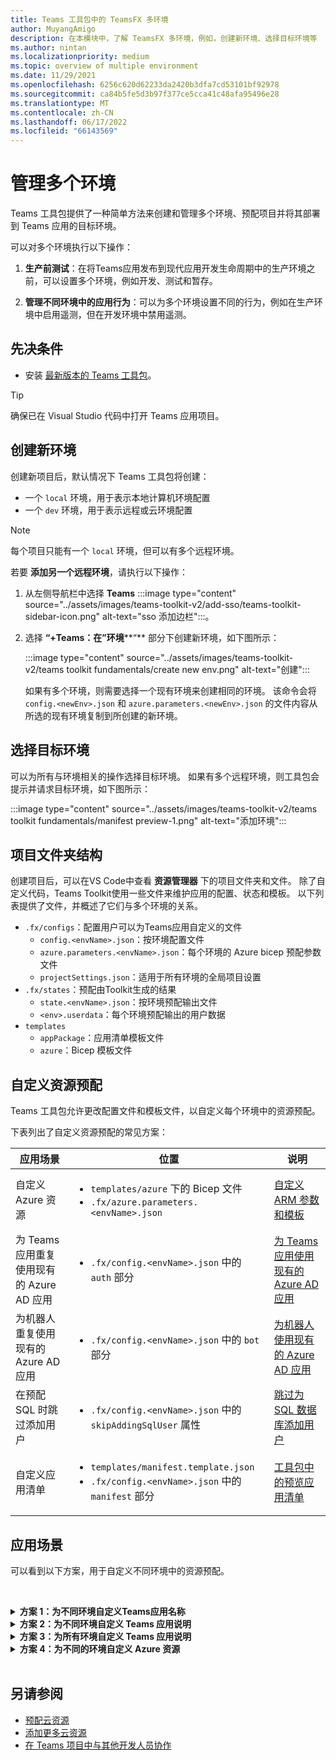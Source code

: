```yaml
---
title: Teams 工具包中的 TeamsFX 多环境
author: MuyangAmigo
description: 在本模块中，了解 TeamsFX 多环境，例如，创建新环境、选择目标环境等
ms.author: nintan
ms.localizationpriority: medium
ms.topic: overview of multiple environment
ms.date: 11/29/2021
ms.openlocfilehash: 6256c620d62233da2420b3dfa7cd53101bf92978
ms.sourcegitcommit: ca84b5fe5d3b97f377ce5cca41c48afa95496e28
ms.translationtype: MT
ms.contentlocale: zh-CN
ms.lasthandoff: 06/17/2022
ms.locfileid: "66143569"
---
```

# <a name="manage-multiple-environments"></a>管理多个环境

 Teams 工具包提供了一种简单方法来创建和管理多个环境、预配项目并将其部署到 Teams 应用的目标环境。

 可以对多个环境执行以下操作：

1. **生产前测试**：在将Teams应用发布到现代应用开发生命周期中的生产环境之前，可以设置多个环境，例如开发、测试和暂存。

2. **管理不同环境中的应用行为**：可以为多个环境设置不同的行为，例如在生产环境中启用遥测，但在开发环境中禁用遥测。

## <a name="prerequisite"></a>先决条件

* 安装 [最新版本的 Teams 工具包](https://marketplace.visualstudio.com/items?itemName=TeamsDevApp.ms-teams-vscode-extension)。

> [!TIP]
> 确保已在 Visual Studio 代码中打开 Teams 应用项目。

## <a name="create-a-new-environment"></a>创建新环境

创建新项目后，默认情况下 Teams 工具包将创建：

* 一个 `local` 环境，用于表示本地计算机环境配置
* 一个 `dev` 环境，用于表示远程或云环境配置

> [!NOTE]
> 每个项目只能有一个 `local` 环境，但可以有多个远程环境。

若要 **添加另一个远程环境**，请执行以下操作：

1. 从左侧导航栏中选择 **Teams** :::image type="content" source="../assets/images/teams-toolkit-v2/add-sso/teams-toolkit-sidebar-icon.png" alt-text="sso 添加边栏":::。
2. 选择 **“+Teams：在”环境****“** 部分下创建新环境，如下图所示：

   :::image type="content" source="../assets/images/teams-toolkit-v2/teams toolkit fundamentals/create new env.png" alt-text="创建":::

   如果有多个环境，则需要选择一个现有环境来创建相同的环境。 该命令会将 `config.<newEnv>.json` 和 `azure.parameters.<newEnv>.json` 的文件内容从所选的现有环境复制到所创建的新环境。

## <a name="select-target-environment"></a>选择目标环境

可以为所有与环境相关的操作选择目标环境。 如果有多个远程环境，则工具包会提示并请求目标环境，如下图所示：

:::image type="content" source="../assets/images/teams-toolkit-v2/teams toolkit fundamentals/manifest preview-1.png" alt-text="添加环境":::

## <a name="project-folder-structure"></a>项目文件夹结构

创建项目后，可以在VS Code中查看 **资源管理器** 下的项目文件夹和文件。 除了自定义代码，Teams Toolkit使用一些文件来维护应用的配置、状态和模板。 以下列表提供了文件，并概述了它们与多个环境的关系。

* `.fx/configs`：配置用户可以为Teams应用自定义的文件
  * `config.<envName>.json`：按环境配置文件
  * `azure.parameters.<envName>.json`：每个环境的 Azure bicep 预配参数文件
  * `projectSettings.json`：适用于所有环境的全局项目设置
* `.fx/states`：预配由Toolkit生成的结果
  * `state.<envName>.json`：按环境预配输出文件
  * `<env>.userdata`：每个环境预配输出的用户数据
* `templates`
  * `appPackage`：应用清单模板文件
  * `azure`：Bicep 模板文件

## <a name="customize-resource-provision"></a>自定义资源预配

Teams 工具包允许更改配置文件和模板文件，以自定义每个环境中的资源预配。

下表列出了自定义资源预配的常见方案：

| 应用场景 | 位置| 说明 |
| --- | --- | --- |
| 自定义 Azure 资源 | <ul> <li>`templates/azure` 下的 Bicep 文件</li> <li>`.fx/azure.parameters.<envName>.json`</li></ul> | [自定义 ARM 参数和模板](provision.md#customize-arm-parameters-and-templates) |
| 为 Teams 应用重复使用现有的 Azure AD 应用 | <ul> <li>`.fx/config.<envName>.json` 中的 `auth` 部分</li> </ul> |  [为 Teams 应用使用现有的 Azure AD 应用](provision.md#use-an-existing-azure-ad-app-for-your-teams-app) |
| 为机器人重复使用现有的 Azure AD 应用 | <ul> <li>`.fx/config.<envName>.json` 中的 `bot` 部分</li> </ul> | [为机器人使用现有的 Azure AD 应用](provision.md#use-an-existing-azure-ad-app-for-your-bot) |
| 在预配 SQL 时跳过添加用户 | <ul> <li>`.fx/config.<envName>.json` 中的 `skipAddingSqlUser` 属性</li> </ul> | [跳过为 SQL 数据库添加用户](provision.md#skip-adding-user-for-sql-database) |
| 自定义应用清单 | <ul> <li>`templates/manifest.template.json`</li> <li>`.fx/config.<envName>.json` 中的 `manifest` 部分</li>  </ul> | [工具包中的预览应用清单](TeamsFx-preview-and-customize-app-manifest.md)|

## <a name="scenarios"></a>应用场景

可以看到以下方案，用于自定义不同环境中的资源预配。
<br>

<br><details>
<summary><b>方案 1：为不同环境自定义Teams应用名称</b></summary>

可以将Teams应用名称`myapp(dev)`设置为默认环境`dev`和`myapp(staging)`过渡环境`staging`。

请按照以下步骤进行自定义：

1. 打开配置文件 `.fx/configs/config.dev.json`。
2. 将 *清单> appName 的属性>简短* 更新为 `myapp(dev)`。

  `.fx/configs/config.dev.json` 的更新如下所示：

  ```json
  {
      "$schema": "https://aka.ms/teamsfx-env-config-schema",
      "description": "You can customize the TeamsFx config for different environments.   Visit https://aka.ms/teamsfx-env-config to learn more about this.",
      "manifest": {
          "appName": {
              "short": "myapp(dev)"
              ...
          }
      }
      ...
  }
  ```

3. 创建新环境，并在不存在时将其 `staging` 命名。
4. 打开配置文件 `.fx/configs/config.staging.json`。
5. 更新同一属性 `myapp(staging)`。
6. 在 `dev` 和 `staging` 环境中运行预配命令，以更新远程环境中的应用名称。 若要使用Teams Toolkit运行预配命令，请参阅[预配](provision.md#provision-using-teams-toolkit)。

</details>

<details>
<summary><b>方案 2：为不同环境自定义 Teams 应用说明</b></summary>

可以为不同的环境设置不同的Teams应用说明：

* 对于默认环境 `dev`，说明为 `my app description for dev`
* 对于暂存环境 `staging`，说明为 `my app description for staging`

请按照以下步骤进行自定义：

1. 打开配置文件 `.fx/configs/config.dev.json`。
2. 添加 *清单>说明的新属性>用* 值 `my app description for dev`短。

  `.fx/configs/config.dev.json` 的更新如下所示：

  ```json
  {
      "$schema": "https://aka.ms/teamsfx-env-config-schema",
      "description": "You can customize the TeamsFx config for different environments.   Visit https://aka.ms/teamsfx-env-config to learn more about this.",
      "manifest": {
          ...
          "description": {
              "short": "`my app description for dev"
              ...
          }
      }
      ...
  }
  ```

3. 创建新环境，并在不存在时将其 `staging` 命名。
4. 打开配置文件 `.fx/configs/config.staging.json`。
5. 将同一属性添加到 `my app description for staging`.
6. 打开Teams应用清单模板`templates/appPackage/manifest.template.json`。
7. 更新属性`description > short`以使用在配置具有胡子语法`{{config.manifest.description.short}}`的文件中定义的 **变量**。
  
  `manifest.template.json` 的更新如下所示：

  ```json
  {
    "$schema": "https://developer.microsoft.com/en-us/json-schemas/teams/v1.11/MicrosoftTeams.schema.json",
    "manifestVersion": "1.11",
    "version": "1.0.0",
    ...
    "description": {
      "short": "{{config.manifest.description.short}}", 
      ...
    },
    ...
  }
  ```

8. 针对 `dev` 和 `staging` 环境运行预配命令，以更新远程环境中的应用名称。

</details>

<details>
<summary><b>方案 3：为所有环境自定义 Teams 应用说明</b></summary>

可以将Teams应用`my app description`的说明设置为所有环境。

由于 Teams 应用清单模板是在所有环境中共享的，因此我们可以为目标更新其中的说明值：

1. 打开Teams应用清单模板`templates/appPackage/manifest.template.json`。
2. 使用 **硬编码字符串**`my app description`更新属性`description > short`。
  
  `manifest.template.json` 的更新如下所示：

  ```json
  {
    "$schema": "https://developer.microsoft.com/en-us/json-schemas/teams/v1.11/MicrosoftTeams.schema.json",
    "manifestVersion": "1.11",
    "version": "1.0.0",
    ...
    "description": {
      "short": "my app description",
      ...
    },
    ...
  }

  ```

3. 针对 **所有** 环境运行预配命令，以更新远程环境中的应用名称。

</details>

<details>
<br><summary><b>方案 4：为不同的环境自定义 Azure 资源</b></summary>
可以为每个环境自定义 Azure 资源，例如编辑与 fx/configs/azure.parameters 对应的环境。{env}.json 文件，用于指定 Azure 函数名称。

有关 Bicep 模板和参数文件的详细信息，请参阅 [预配云资源](provision.md)
</details>
</br>

## <a name="see-also"></a>另请参阅

* [预配云资源](provision.md)
* [添加更多云资源](add-resource.md)
* [在 Teams 项目中与其他开发人员协作](TeamsFx-collaboration.md)
